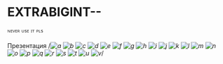 # EXTRABIGINT--
ᴺᴱⱽᴱᴿ ᵁᔆᴱ ᴵᵀ ᴾᴸᔆ

Презентация
/*![a](https://user-images.githubusercontent.com/97752978/149560888-f9fe2e3f-1e73-41ee-944a-1df974590a95.png)
![b](https://user-images.githubusercontent.com/97752978/149560893-2e625944-eb02-4637-bcdb-18e18683617d.png)
![c](https://user-images.githubusercontent.com/97752978/149560902-1a2b54a1-1256-4278-a1e6-b8cc1e08b03f.png)
![d](https://user-images.githubusercontent.com/97752978/149560907-f2cda4a3-5fc5-4ecc-b385-4c3a9df392ce.png)
![e](https://user-images.githubusercontent.com/97752978/149560918-d544ebf5-11d6-4ed0-839a-9cf8531e6435.png)
![f](https://user-images.githubusercontent.com/97752978/149560947-c5ccfe1c-9c04-4b7a-bb0a-bff5f12255b1.png)
![g](https://user-images.githubusercontent.com/97752978/149560950-56d8ba39-dfda-43cf-a97c-9ab7743e1922.png)
![h](https://user-images.githubusercontent.com/97752978/149560953-f6e201c9-6e1d-44b7-85e2-dc1b506b6442.png)
![i](https://user-images.githubusercontent.com/97752978/149560955-692f8134-2273-48cd-91fd-b9247a5bca66.png)
![j](https://user-images.githubusercontent.com/97752978/149560957-e07888b8-9e7c-4efb-b537-32f9afc7450f.png)
![k](https://user-images.githubusercontent.com/97752978/149560960-a2b66f74-d4a0-4be7-85aa-291869eca6e2.png)
![l](https://user-images.githubusercontent.com/97752978/149560962-3ec1363a-0020-4f4f-8afe-bdb2a26e58e2.png)
![m](https://user-images.githubusercontent.com/97752978/149560967-0da3266e-516e-4bfe-9a22-3234845591ee.png)
![n](https://user-images.githubusercontent.com/97752978/149560970-3f442707-0cc0-44b9-8f2d-72a9a83b3117.png)
![o](https://user-images.githubusercontent.com/97752978/149560974-f973de3a-5b84-4149-b006-6cb2f8052a14.png)
![p](https://user-images.githubusercontent.com/97752978/149560975-2410ee06-dbef-4c50-aa24-a8e55e4a2c9a.png)
![q](https://user-images.githubusercontent.com/97752978/149560978-af446d80-e348-47cc-905d-72da2d7f1508.png)
![r](https://user-images.githubusercontent.com/97752978/149560980-0e1246e8-b029-4abe-9edc-a6f8c3642bd4.png)
![s](https://user-images.githubusercontent.com/97752978/149560983-b64a2af0-9420-43a7-be8e-4cd2645b1c6c.png)
![t](https://user-images.githubusercontent.com/97752978/149560984-dd164c2e-70b6-4657-9ab1-1ad398fbf9e0.png)
![u](https://user-images.githubusercontent.com/97752978/149560986-c6ad4f32-a310-429b-98f5-047ff24be8a5.png)
![v](https://user-images.githubusercontent.com/97752978/149560988-9878f854-6c7f-4106-870a-b8a049dc1f47.png)*/
